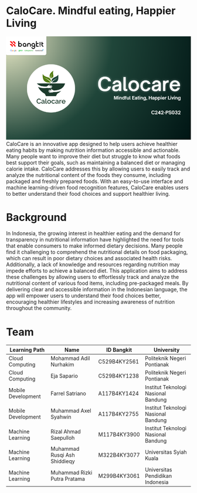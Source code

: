# CaloCare. Mindful eating, Happier Living
![Alt text](https://github.com/CaloCare/.github/blob/main/CaloCare.png)
CaloCare is an innovative app designed to help users achieve healthier eating habits by making nutrition information accessible and actionable. Many people want to improve their diet but struggle to know what foods best support their goals, such as maintaining a balanced diet or managing calorie intake. CaloCare addresses this by allowing users to easily track and analyze the nutritional content of the foods they consume, including packaged and freshly prepared foods. With an easy-to-use interface and machine learning-driven food recognition features, CaloCare enables users to better understand their food choices and support healthier living.

# Background

In Indonesia, the growing interest in healthier eating and the demand for transparency in nutritional information have highlighted the need for tools that enable consumers to make informed dietary decisions. Many people find it challenging to comprehend the nutritional details on food packaging, which can result in poor dietary choices and associated health risks. Additionally, a lack of knowledge and resources regarding nutrition may impede efforts to achieve a balanced diet.
This application aims to address these challenges by allowing users to effortlessly track and analyze the nutritional content of various food items, including pre-packaged meals. By delivering clear and accessible information in the Indonesian language, the app will empower users to understand their food choices better, encouraging healthier lifestyles and increasing awareness of nutrition throughout the community.

# Team

| Learning Path  | Name | ID Bangkit | University |
| ------------- | ------------- |------------- | ------------- |
| Cloud Computing  | Mohammad Adil Nurhakim | C529B4KY2561 | Politeknik Negeri Pontianak |
| Cloud Computing  | Eja Sapario | C529B4KY1238 | Politeknik Negeri Pontianak  |
| Mobile Development  | Farrel Satriano | A117B4KY1424 | Institut Teknologi Nasional Bandung |
| Mobile Development  | Muhammad Axel Syahwin | A117B4KY2755 | Institut Teknologi Nasional Bandung |
| Machine Learning  | Rizal Ahmad Saepulloh | M117B4KY3900 | Institut Teknologi Nasional Bandung  |
| Machine Learning  | Muhammad Rusqi Ash Shiddieqy | M322B4KY3077 | Universitas Syiah Kuala  |
| Machine Learning  | Muhammad Rizki Putra Pratama | M299B4KY3061 | Universitas Pendidikan Indonesia  |
